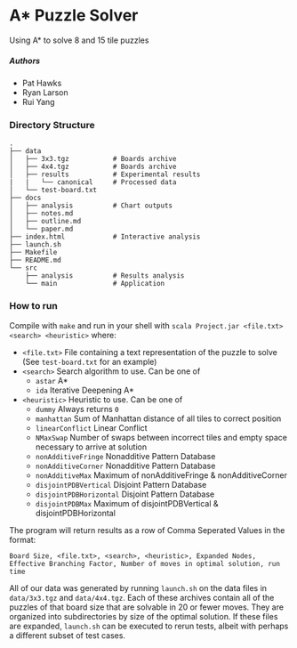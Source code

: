 # A* Puzzle Solver
Using A* to solve 8 and 15 tile puzzles

##### Authors
  * Pat Hawks
  * Ryan Larson
  * Rui Yang

### Directory Structure

```
.
├── data
│   ├── 3x3.tgz           # Boards archive
│   ├── 4x4.tgz           # Boards archive
│   ├── results           # Experimental results
|   |   └── canonical     # Processed data
│   └── test-board.txt
├── docs
│   ├── analysis          # Chart outputs
│   ├── notes.md
│   ├── outline.md
│   └── paper.md
├── index.html            # Interactive analysis
├── launch.sh
├── Makefile
├── README.md
└── src
    ├── analysis          # Results analysis
    └── main              # Application
```

### How to run
Compile with `make` and run in your shell with `scala Project.jar <file.txt> <search> <heuristic>` where:

  * `<file.txt>` File containing a text representation of the puzzle to solve
    (See `test-board.txt` for an example)
  * `<search>` Search algorithm to use. Can be one of
    - `astar` A*
    - `ida`   Iterative Deepening A*
  * `<heuristic>` Heuristic to use. Can be one of
    - `dummy`  Always returns `0`
    - `manhattan` Sum of Manhattan distance of all tiles to correct position
    - `linearConflict` Linear Conflict
    - `NMaxSwap` Number of swaps between incorrect tiles and empty space
      necessary to arrive at solution
    - `nonAdditiveFringe` Nonadditive Pattern Database
    - `nonAdditiveCorner` Nonadditive Pattern Database
    - `nonAdditiveMax` Maximum of nonAdditiveFringe & nonAdditiveCorner
    - `disjointPDBVertical` Disjoint Pattern Database
    - `disjointPDBHorizontal` Disjoint Pattern Database
    - `disjointPDBMax` Maximum of disjointPDBVertical & disjointPDBHorizontal

The program will return results as a row of Comma Seperated Values in the
format:

```csv
Board Size, <file.txt>, <search>, <heuristic>, Expanded Nodes, Effective Branching Factor, Number of moves in optimal solution, run time
```

All of our data was generated by running `launch.sh` on the data files in
`data/3x3.tgz` and `data/4x4.tgz`. Each of these archives contain all of the
puzzles of that board size that are solvable in 20 or fewer moves. They are
organized into subdirectories by size of the optimal solution.
If these files are expanded, `launch.sh` can be executed to rerun tests, albeit
with perhaps a different subset of test cases.
